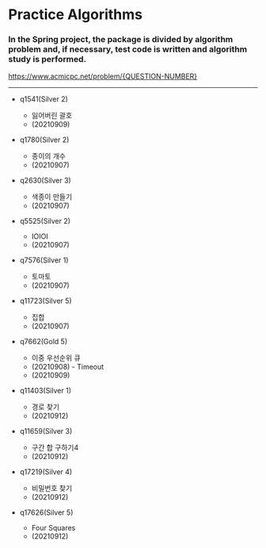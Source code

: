 # Practice Algorithms

### In the Spring project, the package is divided by algorithm problem and, if necessary, test code is written and algorithm study is performed.

https://www.acmicpc.net/problem/{QUESTION-NUMBER}

---------------------------------------------------------------------

+ q1541(Silver 2)

  - 잃어버린 괄호
  - (20210909)


+ q1780(Silver 2)

  - 종이의 개수
  - (20210907)
  

+ q2630(Silver 3)

  - 색종이 만들기
  - (20210907)


+ q5525(Silver 2)

  - IOIOI
  - (20210907)


+ q7576(Silver 1)

  - 토마토
  - (20210907)


+ q11723(Silver 5)

  - 집합
  - (20210907)


+ q7662(Gold 5)
  - 이중 우선순위 큐
  - (20210908) - Timeout
  - (20210909)
  

+ q11403(Silver 1)
  - 경로 찾기
  - (20210912)


+ q11659(Silver 3)
  - 구간 합 구하기4
  - (20210912)


+ q17219(Silver 4)
  - 비밀번호 찾기
  - (20210912)


+ q17626(Silver 5)
  - Four Squares
  - (20210912)